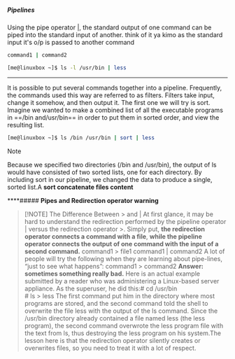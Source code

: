 ##### **Pipelines**
Using the pipe operator |, the standard output of one command can be piped into the standard input of another. think of it ya kimo as the standard input it's o/p is passed to another command 

```bash 
command1 | command2
```

```bash 
[me@linuxbox ~]$ ls -l /usr/bin | less
```

---------------
It is possible to put several commands together into a pipeline. Frequently, the commands used this way are referred to as filters. Filters take input, change it somehow, and then output it. The first one we will try is sort. Imagine we wanted to make a combined list of all the executable programs in ==/bin and/usr/bin== in order to put them in sorted order, and view the resulting list.

```bash 
[me@linuxbox ~]$ ls /bin /usr/bin | sort | less
```

> [!NOTE] 
> Because we specified two directories (/bin and /usr/bin), the output of ls would have consisted of two sorted lists, one for each directory. By including sort in our pipeline, we changed the data to produce a single, sorted list.A
> **sort concatenate files content** 
> 

****##### **Pipes and Redirection operator warning**


> [!NOTE] The Difference Between > and |
> At first glance, it may be hard to understand the redirection performed by the pipeline operator | versus the redirection operator >. Simply put, **the redirection operator connects a command with a file**, **while the pipeline operator connects the output of one command with the input of a second command.**
						command1 > file1
						command1 | command2
A lot of people will try the following when they are learning about pipe-lines, “just to see what happens”:
						command1 > command2
**Answer: sometimes something really bad.**
Here is an actual example submitted by a reader who was administering
a Linux-based server appliance. As the superuser, 
 he did this:# cd /usr/bin   
			             # ls > less
The first command put him in the directory where most programs are stored, and the second command told the shell to overwrite the file less with the output of the ls command. Since the /usr/bin directory already contained a file named less (the less program), the second command overwrote the less program file with the text from ls, thus destroying the less program on his system.The lesson here is that the redirection operator silently creates or overwrites files, so you need to treat it with a lot of respect.
